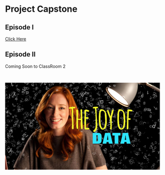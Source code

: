 # Project Capstone

## Episode I

[Click Here](documents/part-01.pptx)

## Episode II

Coming Soon to ClassRoom 2

<br>

![Coming Soon](images/part-02/joy_of_data.jpg)
